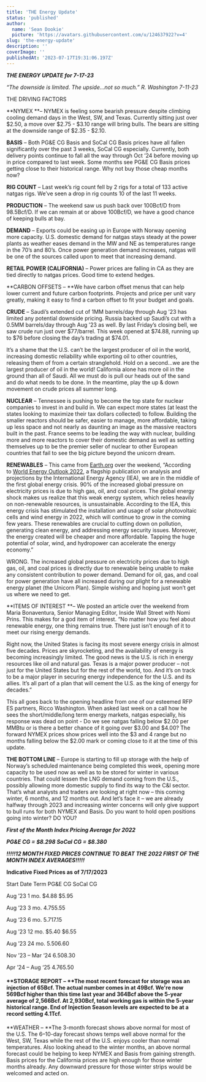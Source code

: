 ```yaml
---
title: 'THE Energy Update'
status: 'published'
author:
  name: 'Sean Dookie'
  picture: 'https://avatars.githubusercontent.com/u/124637922?v=4'
slug: 'the-energy-update'
description: ''
coverImage: ''
publishedAt: '2023-07-17T19:31:06.197Z'
---
```


***THE ENERGY UPDATE for 7-17-23***

*“The downside is limited. The upside…not so much.” R. Washington 7-11-23*

THE DRIVING FACTORS

**NYMEX **– NYMEX is feeling some bearish pressure despite climbing cooling demand days in the West, SW, and Texas. Currently sitting just over $2.50, a move over $2.75 - $3.10 range will bring bulls. The bears are sitting at the downside range of $2.35 - $2.10.

**BASIS** – Both PG&E CG Basis and SoCal CG Basis prices have all fallen significantly over the past 3 weeks, SoCal CG especially. Currently, both delivery points continue to fall all the way through Oct ’24 before moving up in price compared to last week. Some months see PG&E CG Basis prices getting close to their historical range. Why not buy those cheap months now?

**RIG COUNT** – Last week’s rig count fell by 2 rigs for a total of 133 active natgas rigs. We’ve seen a drop in rig counts 10 of the last 11 weeks.

**PRODUCTION** – The weekend saw us push back over 100Bcf/D from 98.5Bcf/D. If we can remain at or above 100Bcf/D, we have a good chance of keeping bulls at bay.

**DEMAND** – Exports could be easing up in Europe with Norway opening more capacity. U.S. domestic demand for natgas stays steady at the power plants as weather eases demand in the MW and NE as temperatures range in the 70’s and 80’s. Once power generation demand increases, natgas will be one of the sources called upon to meet that increasing demand.

**RETAIL POWER (CALIFORNIA)** – Power prices are falling in CA as they are tied directly to natgas prices. Good time to extend hedges.

**CARBON OFFSETS – **We have carbon offset menus that can help lower current and future carbon footprints. Projects and price per unit vary greatly, making it easy to find a carbon offset to fit your budget and goals.

**CRUDE** – Saudi’s extended cut of 1MM barrels/day through Aug ’23 has limited any potential downside pricing. Russia backed up Saudi’s cut with a 0.5MM barrels/day through Aug ’23 as well. By last Friday’s closing bell, we saw crude run just over $77/barrel. This week opened at $74.88, running up to $76 before closing the day’s trading at $74.01.

It’s a shame that the U.S. can’t be the largest producer of oil in the world, increasing domestic reliability while exporting oil to other countries, releasing them of from a certain stranglehold. Hold on a second…we are the largest producer of oil in the world! California alone has more oil in the ground than all of Saudi. All we must do is pull our heads out of the sand and do what needs to be done. In the meantime, play the up & down movement on crude prices all summer long.

**NUCLEAR** – Tennessee is pushing to become the top state for nuclear companies to invest in and build in. We can expect more states (at least the states looking to maximize their tax dollars collected) to follow. Building the smaller reactors should be safer, easier to manage, more affordable, taking up less space and not nearly as daunting an image as the massive reactors built in the past. France seems to be leading the way with nuclear, building more and more reactors to cover their domestic demand as well as setting themselves up to be the premier seller of nuclear to other European countries that fail to see the big picture beyond the unicorn dream.

**RENEWABLES** – This came from [Earth.org](http://Earth.org) over the weekend, “According to [World Energy Outlook 2022](https://www.iea.org/reports/world-energy-outlook-2022/the-global-energy-crisis), a flagship publication on analysis and projections by the International Energy Agency (IEA), we are in the middle of the first global energy crisis. 90% of the increased global pressure on electricity prices is due to high gas, oil, and coal prices. The global energy shock makes us realize that this weak energy system, which relies heavily on non-renewable resources, is unsustainable. According to the IEA, this energy crisis has stimulated the installation and usage of solar photovoltaic cells and wind energy in 2022, which will continue to grow in the coming few years. These renewables are crucial to cutting down on pollution, generating clean energy, and addressing energy security issues. Moreover, the energy created will be cheaper and more affordable. Tapping the huge potential of solar, wind, and hydropower can accelerate the energy economy.”

WRONG. The increased global pressure on electricity prices due to high gas, oil, and coal prices is directly due to renewable being unable to make any consistent contribution to power demand. Demand for oil, gas, and coal for power generation have all increased during our plight for a renewable energy planet (the Unicorn Plan). Simple wishing and hoping just won’t get us where we need to get.

**ITEMS OF INTEREST **– We posted an article over the weekend from Maria Bonaventura, Senior Managing Editor, Inside Wall Street with Nomi Prins. This makes for a god item of interest. “No matter how you feel about renewable energy, one thing remains true. There just isn’t enough of it to meet our rising energy demands.<br>

Right now, the United States is facing its most severe energy crisis in almost five decades. Prices are skyrocketing, and the availability of energy is becoming increasingly limited. The good news is the U.S. is rich in energy resources like oil and natural gas. Texas is a major power producer – not just for the United States but for the rest of the world, too. And it’s on track to be a major player in securing energy independence for the U.S. and its allies. It’s all part of a plan that will cement the U.S. as the king of energy for decades.”

This all goes back to the opening headline from one of our esteemed RFP ES partners, Ricco Washington. When asked last week on a call how he sees the short/middle/long term energy markets, natgas especially, his response was dead on point - Do we see natgas falling below $2.00 per MMBtu or is there a better chance of it going over $3.00 and $4.00? The forward NYMEX prices show prices well into the $3 and 4 range but no months falling below the $2.00 mark or coming close to it at the time of this update.

**THE BOTTOM LINE** – Europe is starting to fill up storage with the help of Norway’s scheduled maintenance being completed this week, opening more capacity to be used now as well as to be stored for winter in various countries. That could lessen the LNG demand coming from the U.S., possibly allowing more domestic supply to find its way to the C&I sector. That’s what analysts and traders are looking at right now – this coming winter, 6 months, and 12 months out. And let’s face it – we are already halfway through 2023 and increasing winter concerns will only give support to bull runs for both NYMEX and Basis. Do you want to hold open positions going into winter? DO YOU?

***First of the Month Index Pricing Average for 2022***

***PG&E CG = $8.298 SoCal CG = $8.380***

***!!!!!12 MONTH FIXED PRICES CONTINUE TO BEAT THE 2022 FIRST OF THE MONTH INDEX AVERAGES!!!!!***

**Indicative Fixed Prices as of 7/17/2023**

Start Date Term PG&E CG SoCal CG

Aug ’23 1 mo. $4.88 $5.95

Aug ’23 3 mo. $4.75 $5.55

Aug ‘23 6 mo. $5.71 $7.15

Aug ’23 12 mo. $5.40 $6.55

Aug ’23 24 mo. $5.50 $6.60

Nov ’23 – Mar ‘24 $6.50 $8.30

Apr ’24 – Aug ‘25 $4.76 $5.50



#### **STORAGE REPORT – **The most recent forecast for storage was an injection of 65Bcf. The actual number comes in at 49Bcf. We're now 569Bcf higher than this time last year and 364Bcf above the 5-year average of 2,566Bcf. At 2,930Bcf, total working gas is within the 5-year historical range. End of Injection Season levels are expected to be at a record setting 4.1Tcf.



**WEATHER – **The 3-month forecast shows above normal for most of the U.S. The 6–10-day forecast shows temps well above normal for the West, SW, Texas while the rest of the U.S. enjoys cooler than normal temperatures. Also looking ahead to the winter months, an above normal forecast could be helping to keep NYMEX and Basis from gaining strength. Basis prices for the California prices are high enough for those winter months already. Any downward pressure for those winter strips would be welcomed and acted on.


